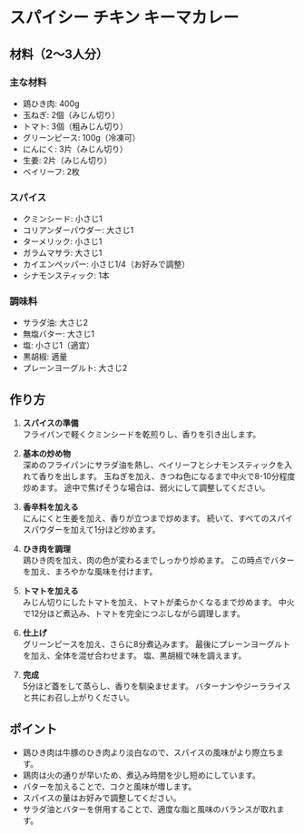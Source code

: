 # スパイシー チキン キーマカレー

## 材料（2〜3人分）

### 主な材料
- 鶏ひき肉: 400g
- 玉ねぎ: 2個（みじん切り）
- トマト: 3個（粗みじん切り）
- グリーンピース: 100g（冷凍可）
- にんにく: 3片（みじん切り）
- 生姜: 2片（みじん切り）
- ベイリーフ: 2枚

### スパイス
- クミンシード: 小さじ1
- コリアンダーパウダー: 大さじ1
- ターメリック: 小さじ1
- ガラムマサラ: 大さじ1
- カイエンペッパー: 小さじ1/4（お好みで調整）
- シナモンスティック: 1本

### 調味料
- サラダ油: 大さじ2
- 無塩バター: 大さじ1
- 塩: 小さじ1（適宜）
- 黒胡椒: 適量
- プレーンヨーグルト: 大さじ2

## 作り方

1. **スパイスの準備**  
   フライパンで軽くクミンシードを乾煎りし、香りを引き出します。

2. **基本の炒め物**  
   深めのフライパンにサラダ油を熱し、ベイリーフとシナモンスティックを入れて香りを出します。
   玉ねぎを加え、きつね色になるまで中火で8-10分程度炒めます。
   途中で焦げそうな場合は、弱火にして調整してください。

3. **香辛料を加える**  
   にんにくと生姜を加え、香りが立つまで炒めます。
   続いて、すべてのスパイスパウダーを加えて1分ほど炒めます。

4. **ひき肉を調理**  
   鶏ひき肉を加え、肉の色が変わるまでしっかり炒めます。
   この時点でバターを加え、まろやかな風味を付けます。

5. **トマトを加える**  
   みじん切りにしたトマトを加え、トマトが柔らかくなるまで炒めます。
   中火で12分ほど煮込み、トマトを完全につぶしながら調理します。

6. **仕上げ**  
   グリーンピースを加え、さらに8分煮込みます。
   最後にプレーンヨーグルトを加え、全体を混ぜ合わせます。
   塩、黒胡椒で味を調えます。

7. **完成**  
   5分ほど蓋をして蒸らし、香りを馴染ませます。
   バターナンやジーラライスと共にお召し上がりください。

## ポイント
- 鶏ひき肉は牛豚のひき肉より淡白なので、スパイスの風味がより際立ちます。
- 鶏肉は火の通りが早いため、煮込み時間を少し短めにしています。
- バターを加えることで、コクと風味が増します。
- スパイスの量はお好みで調整してください。
- サラダ油とバターを併用することで、適度な脂と風味のバランスが取れます。
